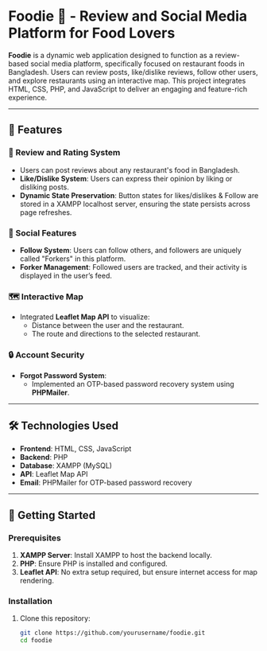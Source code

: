 # Foodie 🍴 - Review and Social Media Platform for Food Lovers

**Foodie** is a dynamic web application designed to function as a review-based social media platform, specifically focused on restaurant foods in Bangladesh. Users can review posts, like/dislike reviews, follow other users, and explore restaurants using an interactive map. This project integrates HTML, CSS, PHP, and JavaScript to deliver an engaging and feature-rich experience.

---

## 🌟 Features

### 📝 Review and Rating System
- Users can post reviews about any restaurant's food in Bangladesh.
- **Like/Dislike System**: Users can express their opinion by liking or disliking posts.
- **Dynamic State Preservation**: Button states for likes/dislikes & Follow are stored in a XAMPP localhost server, ensuring the state persists across page refreshes.

### 👥 Social Features
- **Follow System**: Users can follow others, and followers are uniquely called "Forkers" in this platform.
- **Forker Management**: Followed users are tracked, and their activity is displayed in the user’s feed.

### 🗺️ Interactive Map
- Integrated **Leaflet Map API** to visualize:
  - Distance between the user and the restaurant.
  - The route and directions to the selected restaurant.

### 🔒 Account Security
- **Forgot Password System**:
  - Implemented an OTP-based password recovery system using **PHPMailer**.

---

## 🛠️ Technologies Used
- **Frontend**: HTML, CSS, JavaScript
- **Backend**: PHP
- **Database**: XAMPP (MySQL)
- **API**: Leaflet Map API
- **Email**: PHPMailer for OTP-based password recovery

---

## 🚀 Getting Started

### Prerequisites
1. **XAMPP Server**: Install XAMPP to host the backend locally.
2. **PHP**: Ensure PHP is installed and configured.
3. **Leaflet API**: No extra setup required, but ensure internet access for map rendering.

### Installation
1. Clone this repository:
   ```bash
   git clone https://github.com/yourusername/foodie.git
   cd foodie
